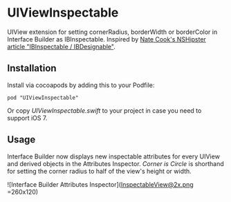 UIViewInspectable
=========
UIView extension for setting cornerRadius, borderWidth or borderColor in Interface Builder as IBInspectable. Inspired by [Nate Cook's NSHipster article "IBInspectable / IBDesignable"](http://nshipster.com/ibinspectable-ibdesignable/).


## Installation
Install via cocoapods by adding this to your Podfile:

	pod "UIViewInspectable"
	
Or copy _UIViewInspectable.swift_ to your project in case you need to support iOS 7.

## Usage

Interface Builder now displays new inspectable attributes for every UIView and derived objects in the Attributes Inspector. _Corner is Circle_ is shorthand for setting the corner radius to half of the view's height or width.

![Interface Builder Attributes Inspector](InspectableView@2x.png =260x120)